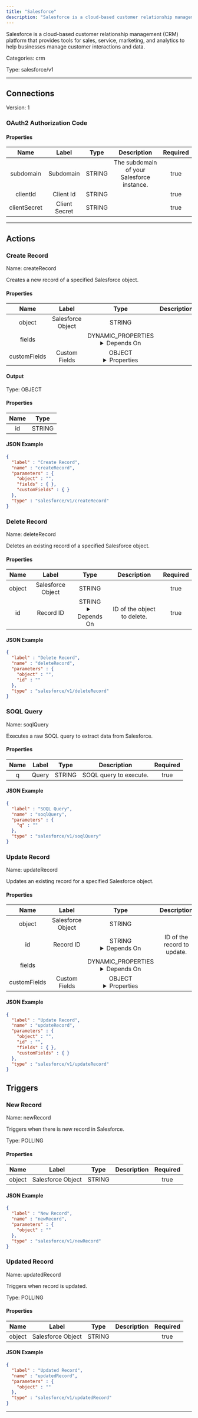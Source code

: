 ```yaml
---
title: "Salesforce"
description: "Salesforce is a cloud-based customer relationship management (CRM) platform that provides tools for sales, service, marketing, and analytics to help businesses manage customer interactions and data."
---
```


Salesforce is a cloud-based customer relationship management (CRM) platform that provides tools for sales, service, marketing, and analytics to help businesses manage customer interactions and data.


Categories: crm


Type: salesforce/v1

<hr />



## Connections

Version: 1


### OAuth2 Authorization Code

#### Properties

|      Name       |      Label     |     Type     |     Description     | Required |
|:---------------:|:--------------:|:------------:|:-------------------:|:--------:|
| subdomain | Subdomain | STRING | The subdomain of your Salesforce instance. | true |
| clientId | Client Id | STRING |  | true |
| clientSecret | Client Secret | STRING |  | true |





<hr />



## Actions


### Create Record
Name: createRecord

Creates a new record of a specified Salesforce object.

#### Properties

|      Name       |      Label     |     Type     |     Description     | Required |
|:---------------:|:--------------:|:------------:|:-------------------:|:--------:|
| object | Salesforce Object | STRING |  | true |
| fields | | DYNAMIC_PROPERTIES <details> <summary> Depends On </summary> object </details> |  | true |
| customFields | Custom Fields | OBJECT <details> <summary> Properties </summary> {} </details> |  | false |


#### Output



Type: OBJECT


#### Properties

|     Name     |     Type     |
|:------------:|:------------:|
| id | STRING |




#### JSON Example
```json
{
  "label" : "Create Record",
  "name" : "createRecord",
  "parameters" : {
    "object" : "",
    "fields" : { },
    "customFields" : { }
  },
  "type" : "salesforce/v1/createRecord"
}
```


### Delete Record
Name: deleteRecord

Deletes an existing record of a specified Salesforce object.

#### Properties

|      Name       |      Label     |     Type     |     Description     | Required |
|:---------------:|:--------------:|:------------:|:-------------------:|:--------:|
| object | Salesforce Object | STRING |  | true |
| id | Record ID | STRING <details> <summary> Depends On </summary> object </details> | ID of the object to delete. | true |


#### JSON Example
```json
{
  "label" : "Delete Record",
  "name" : "deleteRecord",
  "parameters" : {
    "object" : "",
    "id" : ""
  },
  "type" : "salesforce/v1/deleteRecord"
}
```


### SOQL Query
Name: soqlQuery

Executes a raw SOQL query to  extract data from Salesforce.

#### Properties

|      Name       |      Label     |     Type     |     Description     | Required |
|:---------------:|:--------------:|:------------:|:-------------------:|:--------:|
| q | Query | STRING | SOQL query to execute. | true |


#### JSON Example
```json
{
  "label" : "SOQL Query",
  "name" : "soqlQuery",
  "parameters" : {
    "q" : ""
  },
  "type" : "salesforce/v1/soqlQuery"
}
```


### Update Record
Name: updateRecord

Updates an existing record for a specified Salesforce object.

#### Properties

|      Name       |      Label     |     Type     |     Description     | Required |
|:---------------:|:--------------:|:------------:|:-------------------:|:--------:|
| object | Salesforce Object | STRING |  | true |
| id | Record ID | STRING <details> <summary> Depends On </summary> object </details> | ID of the record to update. | true |
| fields | | DYNAMIC_PROPERTIES <details> <summary> Depends On </summary> object </details> |  | true |
| customFields | Custom Fields | OBJECT <details> <summary> Properties </summary> {} </details> |  | false |


#### JSON Example
```json
{
  "label" : "Update Record",
  "name" : "updateRecord",
  "parameters" : {
    "object" : "",
    "id" : "",
    "fields" : { },
    "customFields" : { }
  },
  "type" : "salesforce/v1/updateRecord"
}
```




## Triggers


### New Record
Name: newRecord

Triggers when there is new record in Salesforce.

Type: POLLING

#### Properties

|      Name       |      Label     |     Type     |     Description     | Required |
|:---------------:|:--------------:|:------------:|:-------------------:|:--------:|
| object | Salesforce Object | STRING |  | true |


#### JSON Example
```json
{
  "label" : "New Record",
  "name" : "newRecord",
  "parameters" : {
    "object" : ""
  },
  "type" : "salesforce/v1/newRecord"
}
```


### Updated Record
Name: updatedRecord

Triggers when record is updated.

Type: POLLING

#### Properties

|      Name       |      Label     |     Type     |     Description     | Required |
|:---------------:|:--------------:|:------------:|:-------------------:|:--------:|
| object | Salesforce Object | STRING |  | true |


#### JSON Example
```json
{
  "label" : "Updated Record",
  "name" : "updatedRecord",
  "parameters" : {
    "object" : ""
  },
  "type" : "salesforce/v1/updatedRecord"
}
```


<hr />

